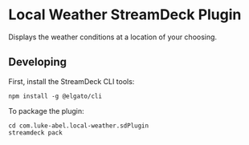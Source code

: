 # Local Weather StreamDeck Plugin
Displays the weather conditions at a location of your choosing.

## Developing
First, install the StreamDeck CLI tools:
```
npm install -g @elgato/cli
```

To package the plugin:
```
cd com.luke-abel.local-weather.sdPlugin
streamdeck pack
```
